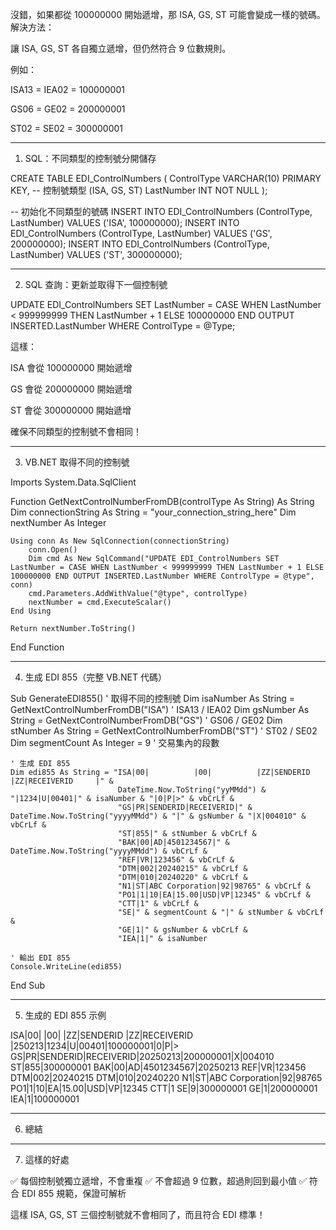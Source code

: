 沒錯，如果都從 100000000 開始遞增，那 ISA, GS, ST 可能會變成一樣的號碼。
解決方法：

讓 ISA, GS, ST 各自獨立遞增，但仍然符合 9 位數規則。

例如：

ISA13 = IEA02 = 100000001

GS06 = GE02 = 200000001

ST02 = SE02 = 300000001




---

1. SQL：不同類型的控制號分開儲存

CREATE TABLE EDI_ControlNumbers (
    ControlType VARCHAR(10) PRIMARY KEY, -- 控制號類型 (ISA, GS, ST)
    LastNumber INT NOT NULL
);

-- 初始化不同類型的號碼
INSERT INTO EDI_ControlNumbers (ControlType, LastNumber) VALUES ('ISA', 100000000);
INSERT INTO EDI_ControlNumbers (ControlType, LastNumber) VALUES ('GS', 200000000);
INSERT INTO EDI_ControlNumbers (ControlType, LastNumber) VALUES ('ST', 300000000);


---

2. SQL 查詢：更新並取得下一個控制號

UPDATE EDI_ControlNumbers 
SET LastNumber = CASE 
    WHEN LastNumber < 999999999 THEN LastNumber + 1 
    ELSE 100000000 
END 
OUTPUT INSERTED.LastNumber
WHERE ControlType = @Type;

這樣：

ISA 會從 100000000 開始遞增

GS 會從 200000000 開始遞增

ST 會從 300000000 開始遞增

確保不同類型的控制號不會相同！



---

3. VB.NET 取得不同的控制號

Imports System.Data.SqlClient

Function GetNextControlNumberFromDB(controlType As String) As String
    Dim connectionString As String = "your_connection_string_here"
    Dim nextNumber As Integer

    Using conn As New SqlConnection(connectionString)
        conn.Open()
        Dim cmd As New SqlCommand("UPDATE EDI_ControlNumbers SET LastNumber = CASE WHEN LastNumber < 999999999 THEN LastNumber + 1 ELSE 100000000 END OUTPUT INSERTED.LastNumber WHERE ControlType = @type", conn)
        cmd.Parameters.AddWithValue("@type", controlType)
        nextNumber = cmd.ExecuteScalar()
    End Using

    Return nextNumber.ToString()
End Function


---

4. 生成 EDI 855（完整 VB.NET 代碼）

Sub GenerateEDI855()
    ' 取得不同的控制號
    Dim isaNumber As String = GetNextControlNumberFromDB("ISA") ' ISA13 / IEA02
    Dim gsNumber As String = GetNextControlNumberFromDB("GS")   ' GS06 / GE02
    Dim stNumber As String = GetNextControlNumberFromDB("ST")   ' ST02 / SE02
    Dim segmentCount As Integer = 9  ' 交易集內的段數

    ' 生成 EDI 855
    Dim edi855 As String = "ISA|00|          |00|          |ZZ|SENDERID       |ZZ|RECEIVERID     |" &
                            DateTime.Now.ToString("yyMMdd") & "|1234|U|00401|" & isaNumber & "|0|P|>" & vbCrLf &
                            "GS|PR|SENDERID|RECEIVERID|" & DateTime.Now.ToString("yyyyMMdd") & "|" & gsNumber & "|X|004010" & vbCrLf &
                            "ST|855|" & stNumber & vbCrLf &
                            "BAK|00|AD|4501234567|" & DateTime.Now.ToString("yyyyMMdd") & vbCrLf &
                            "REF|VR|123456" & vbCrLf &
                            "DTM|002|20240215" & vbCrLf &
                            "DTM|010|20240220" & vbCrLf &
                            "N1|ST|ABC Corporation|92|98765" & vbCrLf &
                            "PO1|1|10|EA|15.00|USD|VP|12345" & vbCrLf &
                            "CTT|1" & vbCrLf &
                            "SE|" & segmentCount & "|" & stNumber & vbCrLf &
                            "GE|1|" & gsNumber & vbCrLf &
                            "IEA|1|" & isaNumber

    ' 輸出 EDI 855
    Console.WriteLine(edi855)
End Sub


---

5. 生成的 EDI 855 示例

ISA|00|          |00|          |ZZ|SENDERID       |ZZ|RECEIVERID     |250213|1234|U|00401|100000001|0|P|>
GS|PR|SENDERID|RECEIVERID|20250213|200000001|X|004010
ST|855|300000001
BAK|00|AD|4501234567|20250213
REF|VR|123456
DTM|002|20240215
DTM|010|20240220
N1|ST|ABC Corporation|92|98765
PO1|1|10|EA|15.00|USD|VP|12345
CTT|1
SE|9|300000001
GE|1|200000001
IEA|1|100000001


---

6. 總結


---

7. 這樣的好處

✅ 每個控制號獨立遞增，不會重複
✅ 不會超過 9 位數，超過則回到最小值
✅ 符合 EDI 855 規範，保證可解析

這樣 ISA, GS, ST 三個控制號就不會相同了，而且符合 EDI 標準！

